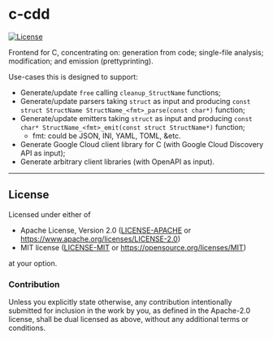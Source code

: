 c-cdd
=====

[![License](https://img.shields.io/badge/license-Apache--2.0%20OR%20MIT-blue.svg)](https://opensource.org/licenses/Apache-2.0)

Frontend for C, concentrating on: generation from code; single-file analysis; modification; and emission (prettyprinting).

Use-cases this is designed to support:

  - Generate/update `free` calling `cleanup_StructName` functions;
  - Generate/update parsers taking `struct` as input and producing `const struct StructName StructName_<fmt>_parse(const char*)` function;
  - Generate/update emitters taking `struct` as input and producing `const char* StructName_<fmt>_emit(const struct StructName*)` function;
    - fmt: could be JSON, INI, YAML, TOML, &etc.
  - Generate Google Cloud client library for C (with Google Cloud Discovery API as input);
  - Generate arbitrary client libraries (with OpenAPI as input).

---

## License

Licensed under either of

- Apache License, Version 2.0 ([LICENSE-APACHE](LICENSE-APACHE) or <https://www.apache.org/licenses/LICENSE-2.0>)
- MIT license ([LICENSE-MIT](LICENSE-MIT) or <https://opensource.org/licenses/MIT>)

at your option.

### Contribution

Unless you explicitly state otherwise, any contribution intentionally submitted
for inclusion in the work by you, as defined in the Apache-2.0 license, shall be
dual licensed as above, without any additional terms or conditions.
